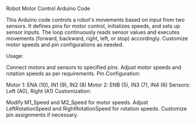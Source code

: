 Robot Motor Control Arduino Code

This Arduino code controls a robot's movements based on input from two sensors. It defines pins for motor control, initializes speeds, and sets up sensor inputs. The loop continuously reads sensor values and executes movements (forward, backward, right, left, or stop) accordingly. Customize motor speeds and pin configurations as needed.

Usage:

Connect motors and sensors to specified pins.
Adjust motor speeds and rotation speeds as per requirements.
Pin Configuration:

Motor 1: ENA (10), IN1 (9), IN2 (8)
Motor 2: ENB (5), IN3 (7), IN4 (6)
Sensors: Left (A0), Right (A1)
Customization:

Modify M1_Speed and M2_Speed for motor speeds.
Adjust LeftRotationSpeed and RightRotationSpeed for rotation speeds.
Customize pin assignments if necessary.
